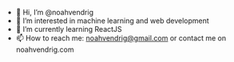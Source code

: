- 👋 Hi, I’m @noahvendrig
- 👀 I’m interested in machine learning and web development
- 🌱 I’m currently learning ReactJS
- 📫 How to reach me: noahvendrig@gmail.com or contact me on noahvendrig.com
